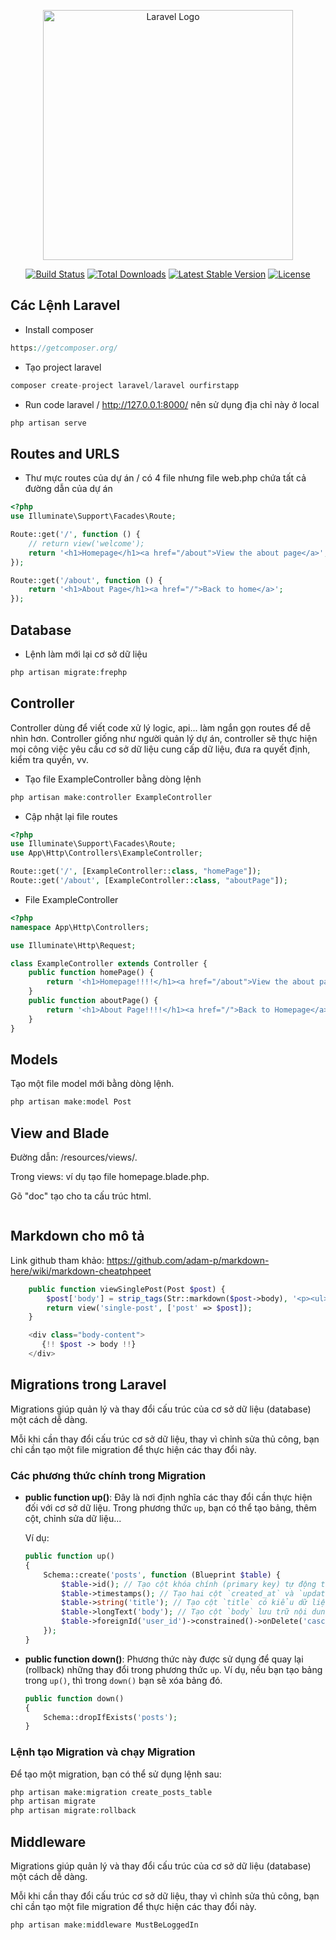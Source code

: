 <p align="center"><a href="https://laravel.com" target="_blank"><img src="https://raw.githubusercontent.com/laravel/art/master/logo-lockup/5%20SVG/2%20CMYK/1%20Full%20Color/laravel-logolockup-cmyk-red.svg" width="400" alt="Laravel Logo"></a></p>

<p align="center">
<a href="https://github.com/laravel/framework/actions"><img src="https://github.com/laravel/framework/workflows/tests/badge.svg" alt="Build Status"></a>
<a href="https://packagist.org/packages/laravel/framework"><img src="https://img.phpields.io/packagist/dt/laravel/framework" alt="Total Downloads"></a>
<a href="https://packagist.org/packages/laravel/framework"><img src="https://img.phpields.io/packagist/v/laravel/framework" alt="Latest Stable Version"></a>
<a href="https://packagist.org/packages/laravel/framework"><img src="https://img.phpields.io/packagist/l/laravel/framework" alt="License"></a>
</p>

## Các Lệnh Laravel

-   Install composer

```php
https://getcomposer.org/
```

-   Tạo project laravel

```php
composer create-project laravel/laravel ourfirstapp
```

-   Run code laravel / http://127.0.0.1:8000/ nên sử dụng địa chỉ này ở local

```php
php artisan serve
```

## Routes and URLS

-   Thư mực routes của dự án / có 4 file nhưng file web.php chứa tất cả đường dẫn của dự án

```php
<?php
use Illuminate\Support\Facades\Route;

Route::get('/', function () {
    // return view('welcome');
    return '<h1>Homepage</h1><a href="/about">View the about page</a>';
});

Route::get('/about', function () {
    return '<h1>About Page</h1><a href="/">Back to home</a>';
});
```

## Database

-   Lệnh làm mới lại cơ sở dữ liệu

```php
php artisan migrate:frephp
```

## Controller

Controller dùng để viết code xử lý logic, api... làm ngắn gọn routes để dễ nhìn hơn.
Controller giống như người quản lý dự án, controller sẽ thực hiện mọi công việc yêu cầu cơ sở dữ liệu cung cấp dữ liệu, đưa ra quyết định, kiểm tra quyền, vv.

-   Tạo file ExampleController bằng dòng lệnh

```php
php artisan make:controller ExampleController
```

-   Cập nhật lại file routes

```php
<?php
use Illuminate\Support\Facades\Route;
use App\Http\Controllers\ExampleController;

Route::get('/', [ExampleController::class, "homePage"]);
Route::get('/about', [ExampleController::class, "aboutPage"]);
```

-   File ExampleController

```php
<?php
namespace App\Http\Controllers;

use Illuminate\Http\Request;

class ExampleController extends Controller {
    public function homePage() {
        return '<h1>Homepage!!!!</h1><a href="/about">View the about page</a>';
    }
    public function aboutPage() {
        return '<h1>About Page!!!!</h1><a href="/">Back to Homepage</a>';
    }
}
```

## Models

Tạo một file model mới bằng dòng lệnh.

```php
php artisan make:model Post
```

## View and Blade

Đường dẫn: /resources/views/.

Trong views: ví dụ tạo file homepage.blade.php.

Gõ "doc" tạo cho ta cấu trúc html.

```php

```

## Markdown cho mô tả

Link github tham khảo: https://github.com/adam-p/markdown-here/wiki/markdown-cheatphpeet

```php
    public function viewSinglePost(Post $post) {
        $post['body'] = strip_tags(Str::markdown($post->body), '<p><ul><ol><li><strong><em><h3><br>');
        return view('single-post', ['post' => $post]);
    }

    <div class="body-content">
       {!! $post -> body !!}
    </div>

```

## Migrations trong Laravel

Migrations giúp quản lý và thay đổi cấu trúc của cơ sở dữ liệu (database) một cách dễ dàng.

Mỗi khi cần thay đổi cấu trúc cơ sở dữ liệu, thay vì chỉnh sửa thủ công, bạn chỉ cần tạo một file migration để thực hiện các thay đổi này.

### Các phương thức chính trong Migration

-   **public function up()**: Đây là nơi định nghĩa các thay đổi cần thực hiện đối với cơ sở dữ liệu. Trong phương thức `up`, bạn có thể tạo bảng, thêm cột, chỉnh sửa dữ liệu...

    Ví dụ:

    ```php
    public function up()
    {
        Schema::create('posts', function (Blueprint $table) {
            $table->id(); // Tạo cột khóa chính (primary key) tự động tăng dần.
            $table->timestamps(); // Tạo hai cột `created_at` và `updated_at` để lưu trữ thời gian tạo và cập nhật bản ghi.
            $table->string('title'); // Tạo cột `title` có kiểu dữ liệu chuỗi (string), dùng để lưu tiêu đề bài viết.
            $table->longText('body'); // Tạo cột `body` lưu trữ nội dung chi tiết của bài viết (kiểu dữ liệu `longText` vì nội dung có thể dài).
            $table->foreignId('user_id')->constrained()->onDelete('cascade'); // Tạo cột `user_id` làm khóa ngoại, khi người dùng xóa bài viết, bài viết cũng bị xóa theo.
        });
    }
    ```

-   **public function down()**: Phương thức này được sử dụng để quay lại (rollback) những thay đổi trong phương thức `up`. Ví dụ, nếu bạn tạo bảng trong `up()`, thì trong `down()` bạn sẽ xóa bảng đó.

    ```php
    public function down()
    {
        Schema::dropIfExists('posts');
    }
    ```

### Lệnh tạo Migration và chạy Migration

Để tạo một migration, bạn có thể sử dụng lệnh sau:

```php
php artisan make:migration create_posts_table
php artisan migrate
php artisan migrate:rollback
```

## Middleware

Migrations giúp quản lý và thay đổi cấu trúc của cơ sở dữ liệu (database) một cách dễ dàng.

Mỗi khi cần thay đổi cấu trúc cơ sở dữ liệu, thay vì chỉnh sửa thủ công, bạn chỉ cần tạo một file migration để thực hiện các thay đổi này.

```php
php artisan make:middleware MustBeLoggedIn
```
